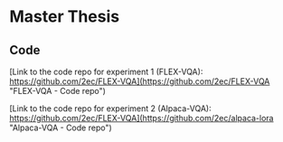 # Master Thesis 

## Code
[Link to the code repo for experiment 1 (FLEX-VQA): https://github.com/2ec/FLEX-VQA](https://github.com/2ec/FLEX-VQA "FLEX-VQA - Code repo")

[Link to the code repo for experiment 2 (Alpaca-VQA): https://github.com/2ec/FLEX-VQA](https://github.com/2ec/alpaca-lora "Alpaca-VQA - Code repo")